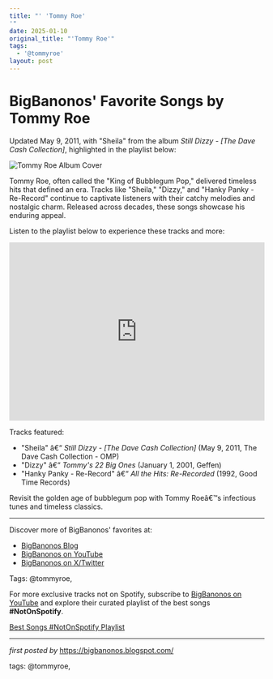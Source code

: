 ```yaml
---
title: "' 'Tommy Roe'
'"
date: 2025-01-10
original_title: "'Tommy Roe'"
tags:
  - '@tommyroe'
layout: post
---
```

<div class="post-title"> <h1>BigBanonos' Favorite Songs by Tommy Roe</h1>
</div>
<p>Updated May 9, 2011, with "Sheila" from the album <i>Still Dizzy - [The Dave Cash Collection]</i>, highlighted in the playlist below:</p>
<div class="post-image"> <img src="https://lastfm.freetls.fastly.net/i/u/ar0/be5f8292172503d15b61ea6f6dc9e974.jpg" alt="Tommy Roe Album Cover">
</div>
<p>Tommy Roe, often called the "King of Bubblegum Pop," delivered timeless hits that defined an era. Tracks like "Sheila," "Dizzy," and "Hanky Panky - Re-Record" continue to captivate listeners with their catchy melodies and nostalgic charm. Released across decades, these songs showcase his enduring appeal.</p>
<p>Listen to the playlist below to experience these tracks and more:</p>
<div class="spotify-embed"> <iframe src="https://open.spotify.com/embed/playlist/1SffZLAZTsZ9ePESIMpIyw?utm_source=generator" width="100%" height="352" frameBorder="0" allowfullscreen="" allow="autoplay; clipboard-write; encrypted-media; fullscreen; picture-in-picture" loading="lazy"></iframe>
</div>
<p>Tracks featured:</p>
<ul> <li>"Sheila" â€“ <i>Still Dizzy - [The Dave Cash Collection]</i> (May 9, 2011, The Dave Cash Collection - OMP)</li> <li>"Dizzy" â€“ <i>Tommy's 22 Big Ones</i> (January 1, 2001, Geffen)</li> <li>"Hanky Panky - Re-Record" â€“ <i>All the Hits: Re-Recorded</i> (1992, Good Time Records)</li>
</ul>
<p>Revisit the golden age of bubblegum pop with Tommy Roeâ€™s infectious tunes and timeless classics.</p>
<hr>
<div class="post-footer"> <p>Discover more of BigBanonos' favorites at:</p> <ul> <li><a href="https://bigbanonos.blogspot.com/" target="_blank">BigBanonos Blog</a></li> <li><a href="https://www.youtube.com/@BigBanonos" target="_blank">BigBanonos on YouTube</a></li> <li><a href="https://x.com/bigbanonos" target="_blank">BigBanonos on X/Twitter</a></li> </ul>
</div>
<div class="post-tags"> Tags: @tommyroe,
</div>


<!--Subscribe and Playlist Links-->
<div>
    <p>For more exclusive tracks not on Spotify, subscribe to <a href="https://www.youtube.com/@BigBanonos" target="_blank">BigBanonos on YouTube</a> and explore their curated playlist of the best songs <strong>#NotOnSpotify</strong>.</p>
    <p><a href="https://www.youtube.com/playlist?list=PLtuNtuTatqI0kFahUCbtbfenC_ET5O_tr" target="_blank">Best Songs #NotOnSpotify Playlist<br /></a></p></div>

<hr />

<p><em>first posted by</em> <a href="https://bigbanonos.blogspot.com/" rel="noopener" target="_new">https://bigbanonos.blogspot.com/</a></p>

<p>tags: @tommyroe,</p>
